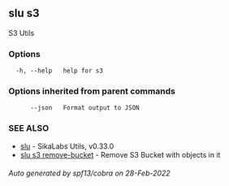 ## slu s3

S3 Utils

### Options

```
  -h, --help   help for s3
```

### Options inherited from parent commands

```
      --json   Format output to JSON
```

### SEE ALSO

* [slu](slu.md)	 - SikaLabs Utils, v0.33.0
* [slu s3 remove-bucket](slu_s3_remove-bucket.md)	 - Remove S3 Bucket with objects in it

###### Auto generated by spf13/cobra on 28-Feb-2022
